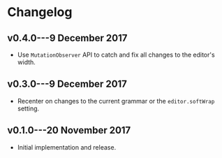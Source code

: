 # Changelog
## v0.4.0---9 December 2017
* Use `MutationObserver` API to catch and fix all changes to the editor's width.

## v0.3.0---9 December 2017
* Recenter on changes to the current grammar or the `editor.softWrap` setting.

## v0.1.0---20 November 2017
* Initial implementation and release.
